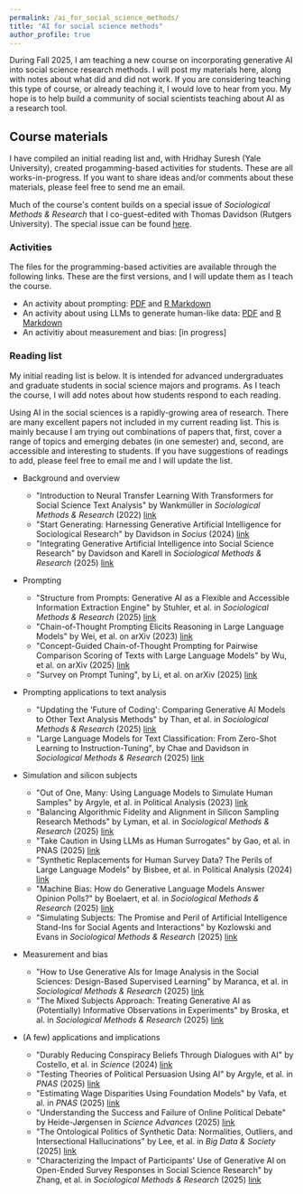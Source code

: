 ```yaml
---
permalink: /ai_for_social_science_methods/
title: "AI for social science methods"
author_profile: true
---
```



During Fall 2025, I am teaching a new course on incorporating generative AI into social science research methods. I will post my materials here, along with notes about what did and did not work. If you are considering teaching this type of course, or already teaching it, I would love to hear from you. My hope is to help build a community of social scientists teaching about AI as a research tool. 

## Course materials

I have compiled an initial reading list and, with Hridhay Suresh (Yale University), created progamming-based activities for students. These are all works-in-progress. If you want to share ideas and/or comments about these materials, please feel free to send me an email. 

Much of the course's content builds on a special issue of *Sociological Methods & Research* that I co-guest-edited with Thomas Davidson (Rutgers University). The special issue can be found [here](https://journals.sagepub.com/toc/smra/54/3).

### Activities

The files for the programming-based activities are available through the following links. These are the first versions, and I will update them as I teach the course.

- An activity about prompting: [PDF](https://www.dropbox.com/scl/fi/cjusnjy4971rcr7gio379/activity_1_prompting_v1.pdf?rlkey=azilx8kchd4fsqjtw12buaav0&st=n8owjx27&dl=0) and [R Markdown](https://www.dropbox.com/scl/fi/ann9zxnwcepv7ib15nz59/activity_1_prompting_v1.Rmd?rlkey=18hxmmciyfh5qg076scme2i3m&st=4pnow5ht&dl=0)
- An activity about using LLMs to generate human-like data: [PDF](https://www.dropbox.com/scl/fi/qmsu9sqk775gita7bcli6/activity_2_siliconsubjects_v1.pdf?rlkey=towslzwnj8pghu0lioejnlvrv&st=7b0cfk96&dl=0) and [R Markdown](https://www.dropbox.com/scl/fi/lym1qpxj0qso5h6zo8z3n/activity_2_siliconsubjects_v1.Rmd?rlkey=psuwibn3s8kao7b5x50pm3w1j&st=vspaut3y&dl=0)
- An activitiy about measurement and bias: [in progress]

### Reading list

My initial reading list is below. It is intended for advanced undergraduates and graduate students in social science majors and programs. As I teach the course, I will add notes about how students respond to each reading. 

Using AI in the social sciences is a rapidly-growing area of research. There are many excellent papers not included in my current reading list. This is mainly because I am trying out combinations of papers that, first, cover a range of topics and emerging debates (in one semester) and, second, are accessible and interesting to students. If you have suggestions of readings to add, please feel free to email me and I will update the list.

- Background and overview

  - "Introduction to Neural Transfer Learning With Transformers for Social Science Text Analysis" by Wankmüller in *Sociological Methods & Research* (2022) [link](https://journals.sagepub.com/doi/abs/10.1177/00491241221134527)
  - "Start Generating: Harnessing Generative Artificial Intelligence for Sociological Research" by Davidson in *Socius* (2024) [link](https://journals.sagepub.com/doi/full/10.1177/23780231241259651)
  - "Integrating Generative Artificial Intelligence into Social Science Research" by Davidson and Karell in *Sociological Methods & Research* (2025) [link](https://journals.sagepub.com/doi/abs/10.1177/00491241251339184)
  
- Prompting

  - "Structure from Prompts: Generative AI as a Flexible and Accessible Information Extraction Engine" by Stuhler, et al. in *Sociological Methods & Research* (2025) [link](https://journals.sagepub.com/doi/abs/10.1177/00491241251336794)
  - "Chain-of-Thought Prompting Elicits Reasoning in Large Language Models" by Wei, et al. on arXiv (2023) [link](https://arxiv.org/abs/2201.11903)
  - "Concept-Guided Chain-of-Thought Prompting for Pairwise Comparison Scoring of Texts with Large Language Models" by Wu, et al. on arXiv (2025) [link](https://arxiv.org/abs/2310.12049)
  - "Survey on Prompt Tuning", by Li, et al. on arXiv (2025) [link](https://arxiv.org/abs/2507.06085)

- Prompting applications to text analysis

  - "Updating the 'Future of Coding': Comparing Generative AI Models to Other Text Analysis Methods" by Than, et al. in *Sociological Methods & Research* (2025) [link](https://journals.sagepub.com/doi/full/10.1177/00491241251339188)
  - "Large Language Models for Text Classification: From Zero-Shot Learning to Instruction-Tuning", by Chae and Davidson in *Sociological Methods & Research* (2025) [link](https://journals.sagepub.com/doi/10.1177/00491241251325243)

- Simulation and silicon subjects

  - "Out of One, Many: Using Language Models to Simulate Human Samples" by Argyle, et al. in Political Analysis (2023) [link](https://www.cambridge.org/core/journals/political-analysis/article/out-of-one-many-using-language-models-to-simulate-human-samples/035D7C8A55B237942FB6DBAD7CAA4E49)
  - "Balancing Algorithmic Fidelity and Alignment in Silicon Sampling Research Methods" by Lyman, et al. in *Sociological Methods & Research* (2025) [link](https://journals.sagepub.com/doi/abs/10.1177/00491241251342008)
  - "Take Caution in Using LLMs as Human Surrogates" by Gao, et al. in PNAS (2025) [link](https://www.pnas.org/doi/10.1073/pnas.2501660122)
  - "Synthetic Replacements for Human Survey Data? The Perils of Large Language Models" by Bisbee, et al. in Political Analysis (2024) [link](https://www.cambridge.org/core/journals/political-analysis/article/synthetic-replacements-for-human-survey-data-the-perils-of-large-language-models/B92267DC26195C7F36E63EA04A47D2FE)
  - "Machine Bias: How do Generative Language Models Answer Opinion Polls?" by Boelaert, et al. in *Sociological Methods & Research* (2025) [link](https://journals.sagepub.com/doi/abs/10.1177/00491241251330582)
  - "Simulating Subjects: The Promise and Peril of Artificial Intelligence Stand-Ins for Social Agents and Interactions" by Kozlowski and Evans in *Sociological Methods & Research* (2025) [link](https://journals.sagepub.com/doi/abs/10.1177/00491241251337316)

- Measurement and bias

  - "How to Use Generative AIs for Image Analysis in the Social Sciences: Design-Based Supervised Learning" by Maranca, et al. in *Sociological Methods & Research* (2025) [link](https://journals.sagepub.com/doi/abs/10.1177/00491241251333372)
  - "The Mixed Subjects Approach: Treating Generative AI as (Potentially) Informative Observations in Experiments" by Broska, et al. in *Sociological Methods & Research* (2025) [link](https://journals.sagepub.com/doi/abs/10.1177/00491241251326865)

- (A few) applications and implications

  - "Durably Reducing Conspiracy Beliefs Through Dialogues with AI" by Costello, et al. in *Science* (2024) [link](https://www.science.org/doi/10.1126/science.adq1814)
  - "Testing Theories of Political Persuasion Using AI" by Argyle, et al. in *PNAS* (2025) [link](https://www.pnas.org/doi/10.1073/pnas.2412815122)
  - "Estimating Wage Disparities Using Foundation Models" by Vafa, et al. in *PNAS* (2025) [link](https://www.pnas.org/doi/10.1073/pnas.2427298122)
  - "Understanding the Success and Failure of Online Political Debate" by Heide-Jørgensen in *Science Advances* (2025) [link](https://www.science.org/doi/10.1126/sciadv.adv7864)
  - "The Ontological Politics of Synthetic Data: Normalities, Outliers, and Intersectional Hallucinations" by Lee, et al. in *Big Data & Society* (2025) [link](https://journals.sagepub.com/doi/10.1177/20539517251318289)
  - "Characterizing the Impact of Participants' Use of Generative AI on Open-Ended Survey Responses in Social Science Research" by Zhang, et al. in *Sociological Methods & Research* (2025) [link](https://journals.sagepub.com/doi/abs/10.1177/00491241251327130)
